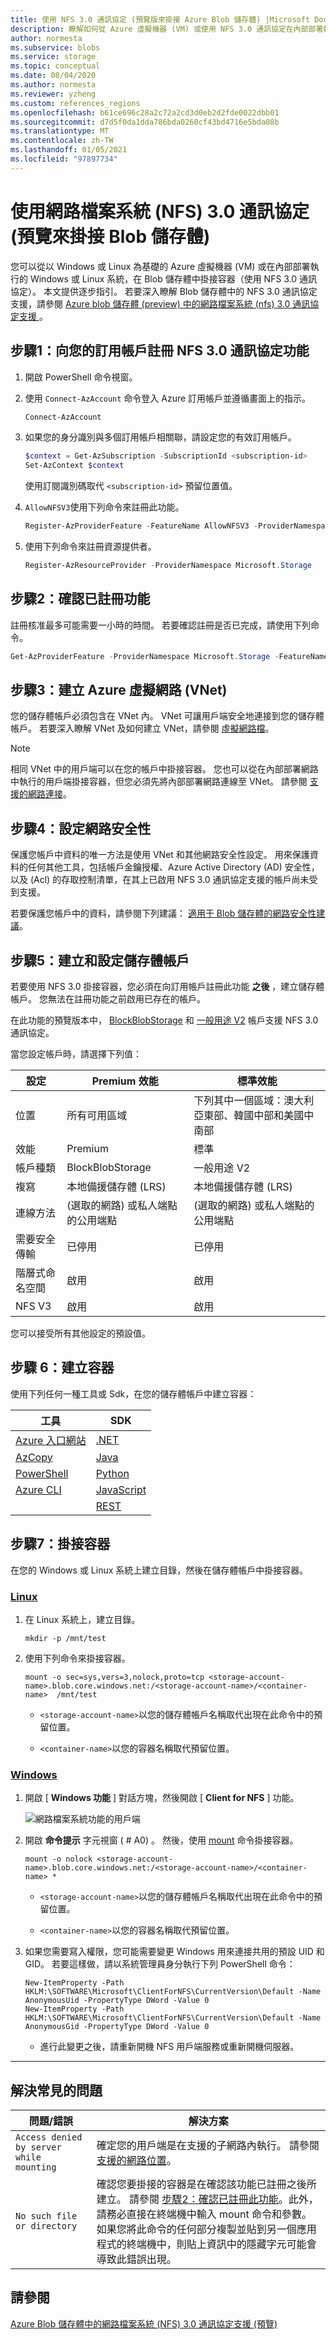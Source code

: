 ```yaml
---
title: 使用 NFS 3.0 通訊協定 (預覽版來掛接 Azure Blob 儲存體) |Microsoft Docs
description: 瞭解如何從 Azure 虛擬機器 (VM) 或使用 NFS 3.0 通訊協定在內部部署執行的用戶端，從 Azure 虛擬機器掛接 Blob 儲存體中的容器。
author: normesta
ms.subservice: blobs
ms.service: storage
ms.topic: conceptual
ms.date: 08/04/2020
ms.author: normesta
ms.reviewer: yzheng
ms.custom: references_regions
ms.openlocfilehash: b61ce696c28a2c72a2cd3d0eb2d2fde0022dbb01
ms.sourcegitcommit: d7d5f0da1dda786bda0260cf43bd4716e5bda08b
ms.translationtype: MT
ms.contentlocale: zh-TW
ms.lasthandoff: 01/05/2021
ms.locfileid: "97897734"
---
```

# <a name="mount-blob-storage-by-using-the-network-file-system-nfs-30-protocol-preview"></a>使用網路檔案系統 (NFS) 3.0 通訊協定 (預覽來掛接 Blob 儲存體) 

您可以從以 Windows 或 Linux 為基礎的 Azure 虛擬機器 (VM) 或在內部部署執行的 Windows 或 Linux 系統，在 Blob 儲存體中掛接容器（使用 NFS 3.0 通訊協定）。 本文提供逐步指引。 若要深入瞭解 Blob 儲存體中的 NFS 3.0 通訊協定支援，請參閱 [Azure blob 儲存體 (preview) 中的網路檔案系統 (nfs) 3.0 通訊協定支援 ](network-file-system-protocol-support.md)。

## <a name="step-1-register-the-nfs-30-protocol-feature-with-your-subscription"></a>步驟1：向您的訂用帳戶註冊 NFS 3.0 通訊協定功能

1. 開啟 PowerShell 命令視窗。 

2. 使用 `Connect-AzAccount` 命令登入 Azure 訂用帳戶並遵循畫面上的指示。

   ```powershell
   Connect-AzAccount
   ```

3. 如果您的身分識別與多個訂用帳戶相關聯，請設定您的有效訂用帳戶。

   ```powershell
   $context = Get-AzSubscription -SubscriptionId <subscription-id>
   Set-AzContext $context
   ```
   
   使用訂閱識別碼取代 `<subscription-id>` 預留位置值。

4. `AllowNFSV3`使用下列命令來註冊此功能。

   ```powershell
   Register-AzProviderFeature -FeatureName AllowNFSV3 -ProviderNamespace Microsoft.Storage 
   ```

5. 使用下列命令來註冊資源提供者。
    
   ```powershell
   Register-AzResourceProvider -ProviderNamespace Microsoft.Storage   
   ```

## <a name="step-2-verify-that-the-feature-is-registered"></a>步驟2：確認已註冊功能 

註冊核准最多可能需要一小時的時間。 若要確認註冊是否已完成，請使用下列命令。

```powershell
Get-AzProviderFeature -ProviderNamespace Microsoft.Storage -FeatureName AllowNFSV3
```

## <a name="step-3-create-an-azure-virtual-network-vnet"></a>步驟3：建立 Azure 虛擬網路 (VNet) 

您的儲存體帳戶必須包含在 VNet 內。 VNet 可讓用戶端安全地連接到您的儲存體帳戶。 若要深入瞭解 VNet 及如何建立 VNet，請參閱 [虛擬網路檔](../../virtual-network/index.yml)。

> [!NOTE]
> 相同 VNet 中的用戶端可以在您的帳戶中掛接容器。 您也可以從在內部部署網路中執行的用戶端掛接容器，但您必須先將內部部署網路連線至 VNet。 請參閱 [支援的網路連接](network-file-system-protocol-support.md#supported-network-connections)。

## <a name="step-4-configure-network-security"></a>步驟4：設定網路安全性

保護您帳戶中資料的唯一方法是使用 VNet 和其他網路安全性設定。 用來保護資料的任何其他工具，包括帳戶金鑰授權、Azure Active Directory (AD) 安全性，以及 (Acl) 的存取控制清單，在其上已啟用 NFS 3.0 通訊協定支援的帳戶尚未受到支援。 

若要保護您帳戶中的資料，請參閱下列建議： [適用于 Blob 儲存體的網路安全性建議](security-recommendations.md#networking)。

## <a name="step-5-create-and-configure-a-storage-account"></a>步驟5：建立和設定儲存體帳戶

若要使用 NFS 3.0 掛接容器，您必須在向訂用帳戶註冊此功能 **之後** ，建立儲存體帳戶。 您無法在註冊功能之前啟用已存在的帳戶。 

在此功能的預覽版本中， [BlockBlobStorage](../blobs/storage-blob-create-account-block-blob.md) 和 [一般用途 V2](../common/storage-account-overview.md#general-purpose-v2-accounts) 帳戶支援 NFS 3.0 通訊協定。

當您設定帳戶時，請選擇下列值：

|設定 | Premium 效能 | 標準效能  
|----|---|---|
|位置|所有可用區域 |下列其中一個區域：澳大利亞東部、韓國中部和美國中南部   
|效能|Premium| 標準
|帳戶種類|BlockBlobStorage| 一般用途 V2
|複寫|本地備援儲存體 (LRS)| 本地備援儲存體 (LRS)
|連線方法| (選取的網路) 或私人端點的公用端點 | (選取的網路) 或私人端點的公用端點
|需要安全傳輸|已停用|已停用
|階層式命名空間|啟用|啟用
|NFS V3|啟用 |啟用 

您可以接受所有其他設定的預設值。 

## <a name="step-6-create-a-container"></a>步驟 6：建立容器

使用下列任何一種工具或 Sdk，在您的儲存體帳戶中建立容器：

|工具|SDK|
|---|---|
|[Azure 入口網站](https://portal.azure.com)|[.NET](data-lake-storage-directory-file-acl-dotnet.md#create-a-container)|
|[AzCopy](../common/storage-use-azcopy-blobs.md#create-a-container)|[Java](data-lake-storage-directory-file-acl-java.md#create-a-container)|
|[PowerShell](data-lake-storage-directory-file-acl-powershell.md#create-a-container)|[Python](data-lake-storage-directory-file-acl-python.md#create-a-container)|
|[Azure CLI](data-lake-storage-directory-file-acl-cli.md#create-a-container)|[JavaScript](data-lake-storage-directory-file-acl-javascript.md)|
||[REST](/rest/api/storageservices/create-container)|

## <a name="step-7-mount-the-container"></a>步驟7：掛接容器

在您的 Windows 或 Linux 系統上建立目錄，然後在儲存體帳戶中掛接容器。

### <a name="linux"></a>[Linux](#tab/linux)

1. 在 Linux 系統上，建立目錄。

   ```
   mkdir -p /mnt/test
   ```

2. 使用下列命令來掛接容器。

   ```
   mount -o sec=sys,vers=3,nolock,proto=tcp <storage-account-name>.blob.core.windows.net:/<storage-account-name>/<container-name>  /mnt/test
   ```

   - `<storage-account-name>`以您的儲存體帳戶名稱取代出現在此命令中的預留位置。  

   - `<container-name>`以您的容器名稱取代預留位置。


### <a name="windows"></a>[Windows](#tab/windows)

1. 開啟 [ **Windows 功能** ] 對話方塊，然後開啟 [ **Client for NFS** ] 功能。 

   ![網路檔案系統功能的用戶端](media/network-file-system-protocol-how-to/client-for-network-files-system-feature.png)

2. 開啟 **命令提示** 字元視窗 ( # A0) 。 然後，使用 [mount](/windows-server/administration/windows-commands/mount) 命令掛接容器。

   ```
   mount -o nolock <storage-account-name>.blob.core.windows.net:/<storage-account-name>/<container-name> *
   ```

   - `<storage-account-name>`以您的儲存體帳戶名稱取代出現在此命令中的預留位置。  

   - `<container-name>`以您的容器名稱取代預留位置。

3. 如果您需要寫入權限，您可能需要變更 Windows 用來連接共用的預設 UID 和 GID。 若要這樣做，請以系統管理員身分執行下列 PowerShell 命令：

   ```
   New-ItemProperty -Path HKLM:\SOFTWARE\Microsoft\ClientForNFS\CurrentVersion\Default -Name AnonymousUid -PropertyType DWord -Value 0
   New-ItemProperty -Path HKLM:\SOFTWARE\Microsoft\ClientForNFS\CurrentVersion\Default -Name AnonymousGid -PropertyType DWord -Value 0
   ```
   
   - 進行此變更之後，請重新開機 NFS 用戶端服務或重新開機伺服器。

---

## <a name="resolve-common-issues"></a>解決常見的問題

|問題/錯誤 | 解決方案|
|---|---|
|`Access denied by server while mounting`|確定您的用戶端是在支援的子網路內執行。 請參閱 [支援的網路位置](network-file-system-protocol-support.md#supported-network-connections)。|
|`No such file or directory`| 確認您要掛接的容器是在確認該功能已註冊之後所建立。 請參閱 [步驟2：確認已註冊此功能](#step-2-verify-that-the-feature-is-registered)。此外，請務必直接在終端機中輸入 mount 命令和參數。 如果您將此命令的任何部分複製並貼到另一個應用程式的終端機中，則貼上資訊中的隱藏字元可能會導致此錯誤出現。|

## <a name="see-also"></a>請參閱

[Azure Blob 儲存體中的網路檔案系統 (NFS) 3.0 通訊協定支援 (預覽) ](network-file-system-protocol-support.md)